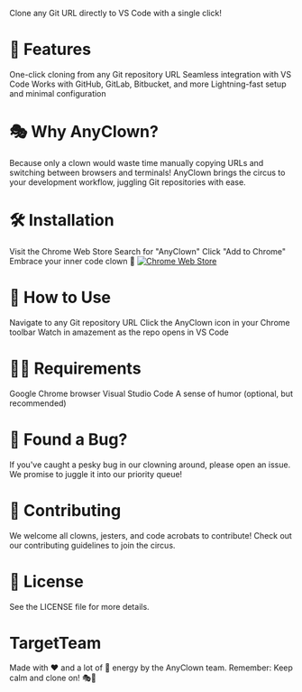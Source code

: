 
Clone any Git URL directly to VS Code with a single click!
# 🚀 Features

One-click cloning from any Git repository URL
Seamless integration with VS Code
Works with GitHub, GitLab, Bitbucket, and more
Lightning-fast setup and minimal configuration

# 🎭 Why AnyClown?
Because only a clown would waste time manually copying URLs and switching between browsers and terminals! AnyClown brings the circus to your development workflow, juggling Git repositories with ease.

# 🛠️ Installation

Visit the Chrome Web Store
Search for "AnyClown"
Click "Add to Chrome"
Embrace your inner code clown 🎈
[![Chrome Web Store](https://img.shields.io/badge/Chrome%20Web%20Store-AnyClown-blue?style=flat-square&logo=google-chrome)](https://chromewebstore.google.com/search/anyClown)

# 🎪 How to Use

Navigate to any Git repository URL
Click the AnyClown icon in your Chrome toolbar
Watch in amazement as the repo opens in VS Code

# 🧑‍💻 Requirements

Google Chrome browser
Visual Studio Code
A sense of humor (optional, but recommended)

# 🐛 Found a Bug?
If you've caught a pesky bug in our clowning around, please open an issue. We promise to juggle it into our priority queue!
# 🤝 Contributing
We welcome all clowns, jesters, and code acrobats to contribute! Check out our contributing guidelines to join the circus.
# 📜 License
See the LICENSE file for more details.
# TargetTeam 
Made with ❤️ and a lot of 🤡 energy by the AnyClown team.
Remember: Keep calm and clone on! 🎭🚀